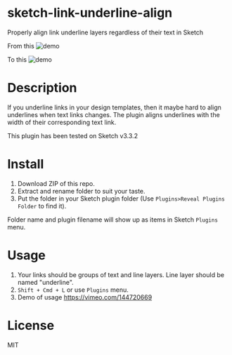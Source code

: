 # sketch-link-underline-align
Properly align link underline layers regardless of their text in Sketch

From this
![demo][demo1-image]

To this
![demo][demo2-image]

# Description

If you underline links in your design templates, then it maybe hard to align underlines when text links changes.
The plugin aligns underlines with the width of their corresponding text link.

This plugin has been tested on Sketch v3.3.2


# Install

1. Download ZIP of this repo.
2. Extract and rename folder to suit your taste.
3. Put the folder in your Sketch plugin folder (Use `Plugins>Reveal Plugins Folder` to find it).

Folder name and plugin filename will show up as items in Sketch `Plugins` menu.


# Usage

1. Your links should be groups of text and line layers. Line layer should be named "underline".
2. `Shift + Cmd + L` or use `Plugins` menu.
3. Demo of usage https://vimeo.com/144720669



# License

MIT

[demo1-image]: http://i.imgur.com/ojF2SEK.png
[demo2-image]: http://i.imgur.com/YZuD3JJ.png

